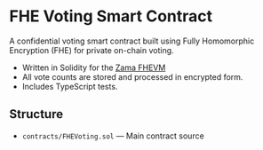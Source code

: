 # FHE Voting Smart Contract

A confidential voting smart contract built using Fully Homomorphic Encryption (FHE) for private on-chain voting.

- Written in Solidity for the [Zama FHEVM](https://www.zama.ai/)
- All vote counts are stored and processed in encrypted form.
- Includes TypeScript tests.

## Structure
- `contracts/FHEVoting.sol` — Main contract source
